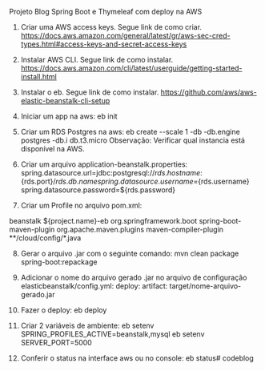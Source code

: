 Projeto Blog Spring Boot e Thymeleaf com deploy na AWS

1) Criar uma AWS access keys. Segue link de como criar.
https://docs.aws.amazon.com/general/latest/gr/aws-sec-cred-types.html#access-keys-and-secret-access-keys

2) Instalar AWS CLI. Segue link de como instalar.
https://docs.aws.amazon.com/cli/latest/userguide/getting-started-install.html

3) Instalar o eb. Segue link de como instalar.
https://github.com/aws/aws-elastic-beanstalk-cli-setup

4) Iniciar um app na aws: eb init

5) Criar um RDS Postgres na aws: eb create --scale 1 -db -db.engine postgres -db.i db.t3.micro
Observação: Verificar qual instancia está disponível na AWS.

6) Criar um arquivo application-beanstalk.properties:
spring.datasource.url=jdbc:postgresql://${rds.hostname}:${rds.port}/${rds.db.name}
spring.datasource.username=${rds.username}
spring.datasource.password=${rds.password}

7) Criar um Profile no arquivo pom.xml:

<profiles>
    <profile>
        <id>beanstalk</id>
        <build>
            <finalName>${project.name}-eb</finalName>
            <plugins>
                <plugin>
                    <groupId>org.springframework.boot</groupId>
                    <artifactId>spring-boot-maven-plugin</artifactId>
                </plugin>
                <plugin>
                    <groupId>org.apache.maven.plugins</groupId>
                    <artifactId>maven-compiler-plugin</artifactId>
                    <configuration>
                        <excludes>
                            <exclude>**/cloud/config/*.java</exclude>
                        </excludes>
                    </configuration>
                </plugin>
            </plugins>
        </build>
    </profile>
</profiles>

8) Gerar o arquivo .jar com o seguinte comando: mvn clean package spring-boot:repackage

9) Adicionar o nome do arquivo gerado .jar no arquivo de configuração elasticbeanstalk/config.yml: 
deploy:
  artifact: target/nome-arquivo-gerado.jar

10) Fazer o deploy: eb deploy

11) Criar 2 variáveis de ambiente:
eb setenv SPRING_PROFILES_ACTIVE=beanstalk,mysql
eb setenv SERVER_PORT=5000

12) Conferir o status na interface aws ou no console: eb status# codeblog
